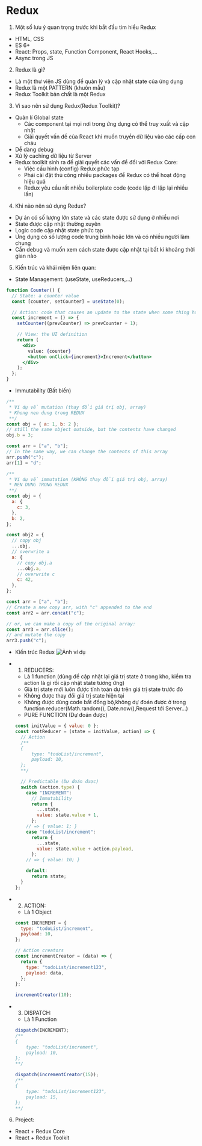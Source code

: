# Redux

1. Một số lưu ý quan trọng trước khi bắt đầu tìm hiểu Redux

- HTML, CSS
- ES 6+
- React: Props, state, Function Component, React Hooks,...
- Async trong JS

2. Redux là gì?

- Là một thư viện JS dùng để quản lý và cập nhật state của ứng dụng
- Redux là một PATTERN (khuôn mẫu)
- Redux Toolkit bản chất là một Redux

3. Vì sao nên sử dụng Redux(Redux Toolkit)?

- Quản lí Global state
  - Các component tại mọi nơi trong ứng dụng có thể truy xuất và cập nhật
  - Giải quyết vấn đề của React khi muốn truyền dữ liệu vào các cấp con cháu
- Dễ dàng debug
- Xử lý caching dữ liệu từ Server
- Redux toolkit sinh ra để giải quyết các vấn đề đối với Redux Core:
  - Việc cấu hình (config) Redux phức tạp
  - Phải cài đặt thủ công nhiều packages để Redux có thể hoạt động hiệu quả
  - Redux yêu cầu rất nhiều boilerplate code (code lặp đi lặp lại nhiều lần)

4. Khi nào nên sử dụng Redux?

- Dự án có số lượng lớn state và các state được sử dụng ở nhiều nơi
- State được cập nhật thường xuyên
- Logic code cập nhật state phức tạp
- Ứng dụng có số lượng code trung bình hoặc lớn và có nhiều người làm chung
- Cần debug và muốn xem cách state được cập nhật tại bất kì khoảng thời gian nào

5. Kiến trúc và khái niệm liên quan:

- State Management: (useState, useReducers,...)

```jsx
function Counter() {
  // State: a counter value
  const [counter, setCounter] = useState(0);

  // Action: code that causes an update to the state when some thing happens
  const increment = () => {
    setCounter((prevCounter) => prevCounter + 1);

    // View: the UI definition
    return (
      <div>
        value: {counter}
        <button onClick={increment}>Increment</button>
      </div>
    );
  };
}
```

- Immutability (Bất biến)

```jsx
/**
 * Ví dụ về mutation (thay đổi giá trị obj, array)
 * Khong nen dung trong REDUX
 **/
const obj = { a: 1, b: 2 };
// still the same object outside, but the contents have changed
obj.b = 3;

const arr = ["a", "b"];
// In the same way, we can change the contents of this array
arr.push("c");
arr[1] = "d";
```

```jsx
/**
 * Ví dụ về immutation (KHÔNG thay đổi giá trị obj, array)
 * NEN DUNG TRONG REDUX
 **/
const obj = {
  a: {
    c: 3,
  },
  b: 2,
};

const obj2 = {
  // copy obj
  ...obj,
  // overwrite a
  a: {
    // copy obj.a
    ...obj.a,
    // overwrite c
    c: 42,
  },
};

const arr = ["a", "b"];
// Create a new copy arr, with "c" appended to the end
const arr2 = arr.concat("c");

// or, we can make a copy of the original array:
const arr3 = arr.slice();
// and mutate the copy
arr3.push("c");
```

- Kiến trúc Redux
  ![Ảnh ví dụ](https://redux.js.org/assets/images/ReduxDataFlowDiagram-49fa8c3968371d9ef6f2a1486bd40a26.gif)
- 1. REDUCERS:

  - Là 1 function (dùng để cập nhật lại giá trị state ở trong kho, kiểm tra action là gì rồi cập nhật state tương ứng)
  - Giá trị state mới luôn được tính toán dự trên giá trị state trước đó
  - Không được thay đổi giá trị state hiện tại
  - Không được dùng code bất đồng bộ,không dự đoán được ở trong function reducer(Math.random(), Date.now(),Request tới Server...)
  - PURE FUNCTION (Dự đoán được)

  ```jsx
  const initValue = { value: 0 };
  const rootReducer = (state = initValue, action) => {
    // Action
    /**
    {
        type: "todoList/increment",
        payload: 10,
    };
    **/

    // Predictable (Dự đoán được)
    switch (action.type) {
      case "INCREMENT":
        // Immutability
        return {
          ...state,
          value: state.value + 1,
        };
      // => { value: 1; }
      case "todoList/increment":
        return {
          ...state,
          value: state.value + action.payload,
        };
      // => { value: 10; }

      default:
        return state;
    }
  };
  ```

- 2. ACTION:

  - Là 1 Object

  ```jsx
  const INCREMENT = {
    type: "todoList/increment",
    payload: 10,
  };

  // Action creators
  const incrementCreator = (data) => {
    return {
      type: "todoList/increment123",
      payload: data,
    };
  };

  incrementCreator(10);
  ```

- 3. DISPATCH:

  - Là 1 Function

  ```jsx
  dispatch(INCREMENT);
  /** 
  {
      type: "todoList/increment",
      payload: 10,
  };
  **/

  dispatch(incrementCreator(15));
  /** 
  {
      type: "todoList/increment123",
      payload: 15,
  };
  **/
  ```

6. Project:

- React + Redux Core
- React + Redux Toolkit
